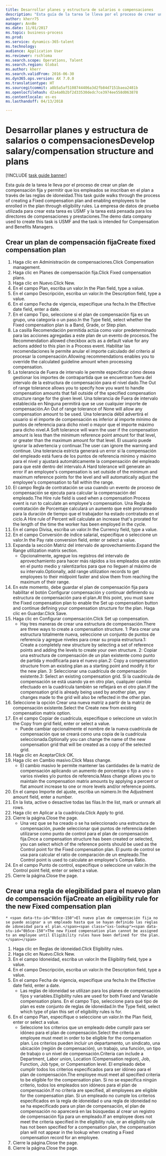 ```yaml
--- 
title: Desarrollar planes y estructura de salarios o compensaciones
description: "Esta guía de la tarea le lleva por el proceso de crear un plan de compensación fija y permitir que los empleados se inscriban en el plan a través de las reglas de idoneidad."
author: kherr75
manager: AnnBe
ms.date: 11/01/2017
ms.topic: business-process
ms.prod: 
ms.service: dynamics-365-talent
ms.technology: 
audience: Application User
ms.reviewer: rschloma
ms.search.scope: Operations, Talent
ms.search.region: Global
ms.author: kherr
ms.search.validFrom: 2016-06-30
ms.dyn365.ops.version: AX 7.0.0
ms.translationtype: HT
ms.sourcegitcommit: a8b5a5af5108744406a3d2fb84d7151baea2481b
ms.openlocfilehash: d2a4a0b2bf2d33530dedc7ce3974ee558d063878
ms.contentlocale: es-es
ms.lasthandoff: 04/13/2018

---
```

# <a name="develop-salarycompensation-structure-and-plans"></a><span data-ttu-id="0b5ce-103">Desarrollar planes y estructura de salarios o compensaciones</span><span class="sxs-lookup"><span data-stu-id="0b5ce-103">Develop salary/compensation structure and plans</span></span>

[!INCLUDE [task guide banner](../../includes/task-guide-banner.md)]

<span data-ttu-id="0b5ce-104">Esta guía de la tarea le lleva por el proceso de crear un plan de compensación fija y permitir que los empleados se inscriban en el plan a través de las reglas de idoneidad.</span><span class="sxs-lookup"><span data-stu-id="0b5ce-104">This task guide walks through the process of creating a Fixed compensation plan and enabling employees to be enrolled in the plan through eligibility rules.</span></span> <span data-ttu-id="0b5ce-105">La empresa de datos de prueba utilizada para crear esta tarea es USMF y la tarea está pensada para los directores de compensaciones y prestaciones.</span><span class="sxs-lookup"><span data-stu-id="0b5ce-105">The demo data company used to create this task is USMF and the task is intended for Compensation and Benefits Managers.</span></span>


## <a name="create-fixed-compensation-plan"></a><span data-ttu-id="0b5ce-106">Crear un plan de compensación fija</span><span class="sxs-lookup"><span data-stu-id="0b5ce-106">Create fixed compensation plan</span></span>
1. <span data-ttu-id="0b5ce-107">Haga clic en Administración de compensaciones.</span><span class="sxs-lookup"><span data-stu-id="0b5ce-107">Click Compensation management.</span></span>
2. <span data-ttu-id="0b5ce-108">Haga clic en Planes de compensación fija.</span><span class="sxs-lookup"><span data-stu-id="0b5ce-108">Click Fixed compensation plans.</span></span>
3. <span data-ttu-id="0b5ce-109">Haga clic en Nuevo.</span><span class="sxs-lookup"><span data-stu-id="0b5ce-109">Click New.</span></span>
4. <span data-ttu-id="0b5ce-110">En el campo Plan, escriba un valor.</span><span class="sxs-lookup"><span data-stu-id="0b5ce-110">In the Plan field, type a value.</span></span>
5. <span data-ttu-id="0b5ce-111">En el campo Descripción, escriba un valor.</span><span class="sxs-lookup"><span data-stu-id="0b5ce-111">In the Description field, type a value.</span></span>
6. <span data-ttu-id="0b5ce-112">En el campo Fecha de vigencia, especifique una fecha.</span><span class="sxs-lookup"><span data-stu-id="0b5ce-112">In the Effective date field, enter a date.</span></span>
7. <span data-ttu-id="0b5ce-113">En el campo Tipo, seleccione si el plan de compensación fija es un grupo, una categoría o un paso.</span><span class="sxs-lookup"><span data-stu-id="0b5ce-113">In the Type field, select whether the Fixed compensation plan is a Band, Grade, or Step plan.</span></span>
8. <span data-ttu-id="0b5ce-114">La casilla Recomendación permitida actúa como valor predeterminado para las acciones agregadas a este plan de un evento de procesos.</span><span class="sxs-lookup"><span data-stu-id="0b5ce-114">The Recommendation allowed checkbox acts as a default value for any actions added to this plan in a Process event.</span></span>  <span data-ttu-id="0b5ce-115">Habilitar las recomendaciones le permite anular el importe calculado del criterio al procesar la compensación.</span><span class="sxs-lookup"><span data-stu-id="0b5ce-115">Allowing recommendations enables you to override the calculated guideline amount when processing compensation.</span></span>
9. <span data-ttu-id="0b5ce-116">La tolerancia de Fuera de intervalo le permite especificar cómo desea gestionar los importes de contrapartida que se encuentran fuera del intervalo de la estructura de compensación para el nivel dado.</span><span class="sxs-lookup"><span data-stu-id="0b5ce-116">The Out of range tolerance allows you to specify how you want to handle compensation amounts that fall outside of the specified compensation structure range for the given level.</span></span>  <span data-ttu-id="0b5ce-117">Una tolerancia de Fuera de intervalo establecida en Ninguna permitirá que se use cualquier importe de compensación.</span><span class="sxs-lookup"><span data-stu-id="0b5ce-117">An Out of range tolerance of None will allow any compensation amount to be used.</span></span>  <span data-ttu-id="0b5ce-118">Una tolerancia débil advertirá el usuario si el importe de compensación es inferior al importe mínimo de puntos de referencia para dicho nivel o mayor que el importe máximo para dicho nivel.</span><span class="sxs-lookup"><span data-stu-id="0b5ce-118">A Soft tolerance will warn the user if the compensation amount is less than the minimum reference point amount for that level, or greater than the maximum amount for that level.</span></span> <span data-ttu-id="0b5ce-119">El usuario puede ignorar la advertencia y continuar.</span><span class="sxs-lookup"><span data-stu-id="0b5ce-119">The user can ignore the warning and continue.</span></span>  <span data-ttu-id="0b5ce-120">Una tolerancia estricta generará un error si la compensación del empleado está fuera de los puntos de referencia mínimo y máximo para el nivel y ajustará automáticamente la compensación del empleado para que esté dentro del intervalo.</span><span class="sxs-lookup"><span data-stu-id="0b5ce-120">A Hard tolerance will generate an error if an employee's compensation is set outside of the minimum and maximum reference points for the level and will automatically adjust the employee's compensation to fall within the range.</span></span>
10. <span data-ttu-id="0b5ce-121">El campo Regla de contratación se usa cuando un evento de proceso de compensación se ejecuta para calcular la compensación del empleado.</span><span class="sxs-lookup"><span data-stu-id="0b5ce-121">The Hire rule field is used when a compensation Process event is run to calculate an employee's compensation.</span></span>  <span data-ttu-id="0b5ce-122">Una Regla de contratación de Porcentaje calculará un aumento que esté prorrateado para la duración de tiempo que el trabajador ha estado contratado en el ciclo.</span><span class="sxs-lookup"><span data-stu-id="0b5ce-122">A Hire rule of Percent will calculate an increase that's prorated for the length of the time the worker has been employed in the cycle.</span></span>
11. <span data-ttu-id="0b5ce-123">En el campo Divisa, escriba un valor.</span><span class="sxs-lookup"><span data-stu-id="0b5ce-123">In the Currency field, type a value.</span></span>
12. <span data-ttu-id="0b5ce-124">En el campo Conversión de índice salarial, especifique o seleccione un valor.</span><span class="sxs-lookup"><span data-stu-id="0b5ce-124">In the Pay rate conversion field, enter or select a value.</span></span>
13. <span data-ttu-id="0b5ce-125">Expanda la sección Matriz del intervalo de aprovechamiento.</span><span class="sxs-lookup"><span data-stu-id="0b5ce-125">Expand the Range utilization matrix section.</span></span>
    * <span data-ttu-id="0b5ce-126">Opcionalmente, agregue los registros del intervalo de aprovechamiento para hacer más rápidos a los empleados que están en el punto medio y ralentizarlos para que no lleguen al máximo de su intervalo.</span><span class="sxs-lookup"><span data-stu-id="0b5ce-126">Optionally, add range utilization records to get employees to their midpoint faster and slow them from reaching the maximum of their range.</span></span>  
14. <span data-ttu-id="0b5ce-127">En este momento, debe guardar el plan de compensación fija para habilitar el botón Configurar compensación y continuar definiendo su estructura de compensación para el plan.</span><span class="sxs-lookup"><span data-stu-id="0b5ce-127">At this point, you must save the Fixed compensation plan to enable the Set up compensation button and continue defining your compensation structure for the plan.</span></span>  <span data-ttu-id="0b5ce-128">Haga clic en Guardar.</span><span class="sxs-lookup"><span data-stu-id="0b5ce-128">Click Save.</span></span>
15. <span data-ttu-id="0b5ce-129">Haga clic en Configurar compensación.</span><span class="sxs-lookup"><span data-stu-id="0b5ce-129">Click Set up compensation.</span></span>
    * <span data-ttu-id="0b5ce-130">Hay tres maneras de crear una estructura de compensación.</span><span class="sxs-lookup"><span data-stu-id="0b5ce-130">There are three ways to create a compensation structure.</span></span> <span data-ttu-id="0b5ce-131">1: Para crear una estructura totalmente nueva, seleccione un conjunto de puntos de referencia y agregue niveles para crear su propia estructura.</span><span class="sxs-lookup"><span data-stu-id="0b5ce-131">1: Create a completely new structure by selecting a set of reference points and adding the levels to create your own structure.</span></span> <span data-ttu-id="0b5ce-132">2: Copiar una estructura de compensación de un plan existente como punto de partida y modificarla para el nuevo plan.</span><span class="sxs-lookup"><span data-stu-id="0b5ce-132">2: Copy a compensation structure from an existing plan as a starting point and modify it for the new plan.</span></span> <span data-ttu-id="0b5ce-133">3: Seleccionar una cuadrícula de compensación existente.</span><span class="sxs-lookup"><span data-stu-id="0b5ce-133">3: Select an existing compensation grid.</span></span> <span data-ttu-id="0b5ce-134">Si la cuadrícula de compensación se está usando ya en otro plan, cualquier cambio efectuado en la cuadrícula también se reflejará en el otro plan.</span><span class="sxs-lookup"><span data-stu-id="0b5ce-134">If the compensation grid is already being used by another plan, any changes made to the grid will also be reflected in the other plan.</span></span>  
16. <span data-ttu-id="0b5ce-135">Seleccione la opción Crear una nueva matriz a partir de la matriz de compensación existente.</span><span class="sxs-lookup"><span data-stu-id="0b5ce-135">Select the Create new from existing compensation matrix option.</span></span>
17. <span data-ttu-id="0b5ce-136">En el campo Copiar de cuadrícula, especifique o seleccione un valor.</span><span class="sxs-lookup"><span data-stu-id="0b5ce-136">In the Copy from grid field, enter or select a value.</span></span>
    * <span data-ttu-id="0b5ce-137">Puede cambiar opcionalmente el nombre de la nueva cuadrícula de compensación que se creará como una copia de la cuadrícula seleccionada.</span><span class="sxs-lookup"><span data-stu-id="0b5ce-137">Optionally you can change the name of the new compensation grid that will be created as a copy of the selected grid.</span></span>  
18. <span data-ttu-id="0b5ce-138">Haga clic en Aceptar</span><span class="sxs-lookup"><span data-stu-id="0b5ce-138">Click OK.</span></span>
19. <span data-ttu-id="0b5ce-139">Haga clic en Cambio masivo.</span><span class="sxs-lookup"><span data-stu-id="0b5ce-139">Click Mass change.</span></span>
    * <span data-ttu-id="0b5ce-140">El cambio masivo le permite mantener las cantidades de la matriz de compensación aplicando un aumento de porcentaje o fijo a uno o varios niveles y/o puntos de referencia.</span><span class="sxs-lookup"><span data-stu-id="0b5ce-140">Mass change allows you to maintain the compensation matrix amounts by applying a percent or flat amount increase to one or more levels and/or reference points.</span></span>  
20. <span data-ttu-id="0b5ce-141">En el campo Importe del ajuste, escriba un número.</span><span class="sxs-lookup"><span data-stu-id="0b5ce-141">In the Adjustment amount field, enter a number.</span></span>
21. <span data-ttu-id="0b5ce-142">En la lista, active o desactive todas las filas.</span><span class="sxs-lookup"><span data-stu-id="0b5ce-142">In the list, mark or unmark all rows.</span></span>
22. <span data-ttu-id="0b5ce-143">Haga clic en Aplicar a la cuadrícula.</span><span class="sxs-lookup"><span data-stu-id="0b5ce-143">Click Apply to grid.</span></span>
23. <span data-ttu-id="0b5ce-144">Cierre la página.</span><span class="sxs-lookup"><span data-stu-id="0b5ce-144">Close the page.</span></span>
    * <span data-ttu-id="0b5ce-145">Una vez que se ha creado o se ha seleccionado una estructura de compensación, puede seleccionar qué puntos de referencia deben utilizarse como punto de control para el plan de compensación fija.</span><span class="sxs-lookup"><span data-stu-id="0b5ce-145">Once a compensation structure has been created or selected, you can select which of the reference points should be used as the Control point for the Fixed compensation plan.</span></span>  <span data-ttu-id="0b5ce-146">El punto de control se usa para calcular el ratio de comparación de un empleado.</span><span class="sxs-lookup"><span data-stu-id="0b5ce-146">The Control point is used to calculate an employee's Compa Ratio.</span></span>  
24. <span data-ttu-id="0b5ce-147">En el campo Punto de control, especifique o seleccione un valor.</span><span class="sxs-lookup"><span data-stu-id="0b5ce-147">In the Control point field, enter or select a value.</span></span>
25. <span data-ttu-id="0b5ce-148">Cierre la página.</span><span class="sxs-lookup"><span data-stu-id="0b5ce-148">Close the page.</span></span>

## <a name="create-an-eligibility-rule-for-the-new-fixed-compensation-plan"></a><span data-ttu-id="0b5ce-149">Crear una regla de elegibilidad para el nuevo plan de compensación fija</span><span class="sxs-lookup"><span data-stu-id="0b5ce-149">Create an eligibility rule for the new Fixed compensation plan</span></span>
    * <span data-ttu-id="0b5ce-150">El nuevo plan de compensación fija no se puede asignar a un empleado hasta que se hayan definido las reglas de idoneidad para el plan.</span><span class="sxs-lookup"><span data-stu-id="0b5ce-150">The new Fixed compensation plan cannot be assigned to an employee until Eligibility rules have been defined for the plan.</span></span>  
1. <span data-ttu-id="0b5ce-151">Haga clic en Reglas de idoneidad.</span><span class="sxs-lookup"><span data-stu-id="0b5ce-151">Click Eligibility rules.</span></span>
2. <span data-ttu-id="0b5ce-152">Haga clic en Nuevo.</span><span class="sxs-lookup"><span data-stu-id="0b5ce-152">Click New.</span></span>
3. <span data-ttu-id="0b5ce-153">En el campo Idoneidad, escriba un valor.</span><span class="sxs-lookup"><span data-stu-id="0b5ce-153">In the Eligibility field, type a value.</span></span>
4. <span data-ttu-id="0b5ce-154">En el campo Descripción, escriba un valor.</span><span class="sxs-lookup"><span data-stu-id="0b5ce-154">In the Description field, type a value.</span></span>
5. <span data-ttu-id="0b5ce-155">En el campo Fecha de vigencia, especifique una fecha.</span><span class="sxs-lookup"><span data-stu-id="0b5ce-155">In the Effective date field, enter a date.</span></span>
    * <span data-ttu-id="0b5ce-156">Las reglas de idoneidad se utilizan para los planes de compensación fijos y variables.</span><span class="sxs-lookup"><span data-stu-id="0b5ce-156">Eligibility rules are used for both Fixed and Variable compensation plans.</span></span>  <span data-ttu-id="0b5ce-157">En el campo Tipo, seleccione para qué tipo de plan es este conjunto de reglas de idoneidad.</span><span class="sxs-lookup"><span data-stu-id="0b5ce-157">In the Type field, select which type of plan this set of eligibility rules is for.</span></span>  
6. <span data-ttu-id="0b5ce-158">En el campo Plan, especifique o seleccione un valor.</span><span class="sxs-lookup"><span data-stu-id="0b5ce-158">In the Plan field, enter or select a value.</span></span>
    * <span data-ttu-id="0b5ce-159">Seleccione los criterios que un empleado debe cumplir para ser idóneo para el plan de compensación.</span><span class="sxs-lookup"><span data-stu-id="0b5ce-159">Select the criteria an employee must meet in order to be eligible for the compensation plan.</span></span> <span data-ttu-id="0b5ce-160">Los criterios pueden incluir un departamento, un sindicato, una ubicación (región de compensación), un trabajo, una función, un tipo de trabajo o un nivel de compensación.</span><span class="sxs-lookup"><span data-stu-id="0b5ce-160">Criteria can include a Department, Labor union, Location (Compensation region), Job, Function, Job type, or Compensation level.</span></span> <span data-ttu-id="0b5ce-161">El empleado debe cumplir todos los criterios especificados para ser idóneo para el plan de compensación.</span><span class="sxs-lookup"><span data-stu-id="0b5ce-161">The employee must meet all specified criteria to be eligible for the compensation plan.</span></span> <span data-ttu-id="0b5ce-162">Si no se especifica ningún criterio, todos los empleados son idóneos para el plan de compensación.</span><span class="sxs-lookup"><span data-stu-id="0b5ce-162">If no criteria are specified, all employees are eligible for the compensation plan.</span></span> <span data-ttu-id="0b5ce-163">Si un empleado no cumple los criterios especificados en la regla de idoneidad o una regla de idoneidad no se ha especificado para un plan de compensación, el plan de compensación no aparecerá en las búsquedas al crear un registro de compensación fija para un empleado.</span><span class="sxs-lookup"><span data-stu-id="0b5ce-163">If an employee does not meet the criteria specified in the eligibility rule, or an eligibility rule has not been specified for a compensation plan, the compensation plan will not appear in the lookup when creating a Fixed compensation record for an employee.</span></span>  
7. <span data-ttu-id="0b5ce-164">Cierre la página.</span><span class="sxs-lookup"><span data-stu-id="0b5ce-164">Close the page.</span></span>
8. <span data-ttu-id="0b5ce-165">Cierre la página.</span><span class="sxs-lookup"><span data-stu-id="0b5ce-165">Close the page.</span></span>


